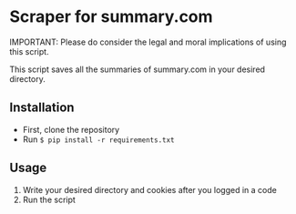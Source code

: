 # Scraper for summary.com
IMPORTANT: Please do consider the legal and moral implications of using this script.

This script saves all the summaries of summary.com in your desired directory.
## Installation
- First, clone the repository
- Run `$ pip install -r requirements.txt`
## Usage
1. Write your desired directory and cookies after you logged in a code
2. Run the script
